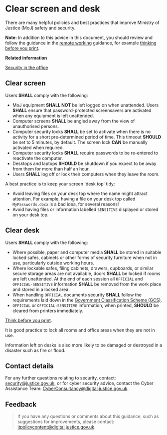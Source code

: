 # Clear screen and desk

There are many helpful policies and best practices that improve Ministry of Justice \(MoJ\) safety and security.

**Note:** In addition to this advice in this document, you should review and follow the guidance in the [remote working](remote-working.md) guidance, for example [thinking before you print](remote-working.md#printing).

**Related information**  


[Security in the office](security-in-the-office.md)

## Clear screen

Users **SHALL** comply with the following:

-   MoJ equipment **SHALL NOT** be left logged on when unattended. Users **SHALL** ensure that password-protected screensavers are activated when any equipment is left unattended.
-   Computer screens **SHALL** be angled away from the view of unauthorised persons.
-   Computer security locks **SHALL** be set to activate when there is no activity for a short pre-determined period of time. This timeout **SHOULD** be set to 5 minutes, by default. The screen lock **CAN** be manually activated when required.
-   Computer security locks **SHALL** require passwords to be re-entered to reactivate the computer.
-   Desktops and laptops **SHOULD** be shutdown if you expect to be away from them for more than half an hour.
-   Users **SHALL** log off or lock their computers when they leave the room.

A best practice is to keep your screen 'desk top' tidy:

-   Avoid leaving files on your desk top where the name might attract attention. For example, having a file on your desk top called `MyPasswords.docx` is a bad idea, for several reasons!
-   Avoid having files or information labelled `SENSITIVE` displayed or stored on your desk top.

## Clear desk

Users **SHALL** comply with the following:

-   Where possible, paper and computer media **SHALL** be stored in suitable locked safes, cabinets or other forms of security furniture when not in use, particularly outside working hours.
-   Where lockable safes, filing cabinets, drawers, cupboards, or similar secure storage areas are not available, doors **SHALL** be locked if rooms are left unattended. At the end of each session all `OFFICIAL` and `OFFICIAL-SENSITIVE` information **SHALL** be removed from the work place and stored in a locked area.
-   When handling `OFFICIAL` documents security **SHALL** follow the requirements laid down in the [Government Classification Scheme \(GCS\)](information-classification-handling-and-security-guide.md).
-   `OFFICIAL` or `OFFICIAL-SENSITIVE` information, when printed, **SHOULD** be cleared from printers immediately.

[Think before you print](remote-working.md#printing).

It is good practice to lock all rooms and office areas when they are not in use.

Information left on desks is also more likely to be damaged or destroyed in a disaster such as fire or flood.

## Contact details

For any further questions relating to security, contact: [security@justice.gov.uk](mailto:security@justice.gov.uk), or for cyber security advice, contact the Cyber Assistance Team: [CyberConsultancy@digital.justice.gov.uk](mailto:CyberConsultancy@digital.justice.gov.uk).

## Feedback

> If you have any questions or comments about this guidance, such as suggestions for improvements, please contact: [itpolicycontent@digital.justice.gov.uk](mailto:itpolicycontent@digital.justice.gov.uk).

